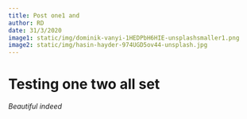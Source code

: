 ```yaml
---
title: Post one1 and
author: RD
date: 31/3/2020
image1: static/img/dominik-vanyi-1HEDPbH6HIE-unsplashsmaller1.png
image2: static/img/hasin-hayder-974UGD5ov44-unsplash.jpg
---
```

# Testing one two all set

*Beautiful indeed*